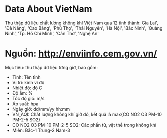 # Data About VietNam
 Thu thập dữ liệu chất lượng không khí Việt Nam qua 12 tỉnh thành: Gia Lai', 'Ðà Nẵng', 'Cao Bằng', 'Phú Thọ', 'Thái Nguyên', 'Hà Nội', 'Bắc Ninh', 'Quảng Ninh', 'Tp. Hồ Chí Minh', 'Cần Thơ', 'Nghệ An'
# Nguồn: http://enviinfo.cem.gov.vn/
Mục tiêu: thu thập dữ liệu từng giờ, bao gồm:
 * Tỉnh: Tên tỉnh
 * Vị trí: kinh vĩ độ
 * Nhiệt độ: độ C
 * Độ ẩm: %
 * Tốc độ gió: m/s	
 * Áp suất: hpa
 * Ngày giờ: dd/mm/yy hh:mm
 * VN_AQI: Chất lượng không khí giờ đó, kết quả là max{CO	NO2	O3	PM-10	PM-2-5	SO2}
 * CO	NO2	O3	PM-10	PM-2-5	SO2: Các phần tử, vật thể trong không khí
 * Miền: Bắc-1 Trung-2 Nam-3
